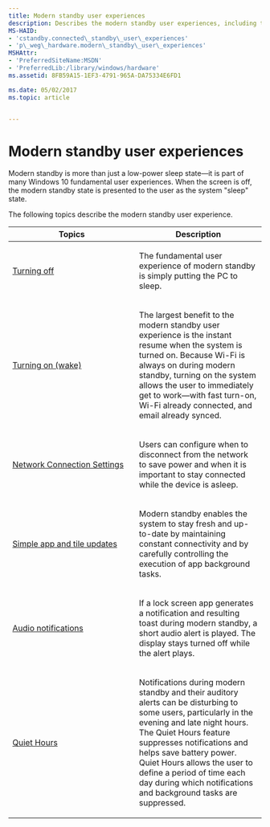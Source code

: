 ```yaml
---
title: Modern standby user experiences
description: Describes the modern standby user experiences, including turning off, turning on (wake), simple app and tile updates, audio notifications, and quiet hours.
MS-HAID:
- 'cstandby.connected\_standby\_user\_experiences'
- 'p\_weg\_hardware.modern\_standby\_user\_experiences'
MSHAttr:
- 'PreferredSiteName:MSDN'
- 'PreferredLib:/library/windows/hardware'
ms.assetid: 8FB59A15-1EF3-4791-965A-DA75334E6FD1

ms.date: 05/02/2017
ms.topic: article


---
```


# Modern standby user experiences


Modern standby is more than just a low-power sleep state—it is part of many Windows 10 fundamental user experiences. When the screen is off, the modern standby state is presented to the user as the system "sleep" state.

The following topics describe the modern standby user experience.

<table>
<colgroup>
<col width="50%" />
<col width="50%" />
</colgroup>
<thead>
<tr class="header">
<th>Topics</th>
<th>Description</th>
</tr>
</thead>
<tbody>
<tr class="odd">
<td><p><a href="turning-off.md" data-raw-source="[Turning off](turning-off.md)">Turning off</a></p></td>
<td><p>The fundamental user experience of modern standby is simply putting the PC to sleep.</p></td>
</tr>
<tr class="even">
<td><p><a href="turning-on--wake-.md" data-raw-source="[Turning on (wake)](turning-on--wake-.md)">Turning on (wake)</a></p></td>
<td><p>The largest benefit to the modern standby user experience is the instant resume when the system is turned on. Because Wi-Fi is always on during modern standby, turning on the system allows the user to immediately get to work—with fast turn-on, Wi-Fi already connected, and email already synced.</p></td>
</tr>
<tr>
<td><p><a href="network-connection-settings.md" data-raw-source="[Network Connection Settings](network-connection-settings.md)">Network Connection Settings</a></p></td>
<td><p>Users can configure when to disconnect from the network to save power and when it is important to stay connected while the device is asleep.</p></td>
</tr>
<tr class="odd">
<td><p><a href="simple-app-and-tile-updates.md" data-raw-source="[Simple app and tile updates](simple-app-and-tile-updates.md)">Simple app and tile updates</a></p></td>
<td><p>Modern standby enables the system to stay fresh and up-to-date by maintaining constant connectivity and by carefully controlling the execution of app background tasks.</p></td>
</tr>
<tr class="even">
<td><p><a href="audio-notifications.md" data-raw-source="[Audio notifications](audio-notifications.md)">Audio notifications</a></p></td>
<td><p>If a lock screen app generates a notification and resulting toast during modern standby, a short audio alert is played. The display stays turned off while the alert plays.</p></td>
</tr>
<tr class="odd">
<td><p><a href="quiet-hours.md" data-raw-source="[Quiet Hours](quiet-hours.md)">Quiet Hours</a></p></td>
<td><p>Notifications during modern standby and their auditory alerts can be disturbing to some users, particularly in the evening and late night hours. The Quiet Hours feature suppresses notifications and helps save battery power. Quiet Hours allows the user to define a period of time each day during which notifications and background tasks are suppressed.</p></td>
</tr>
</tbody>
</table>

 

 

 






